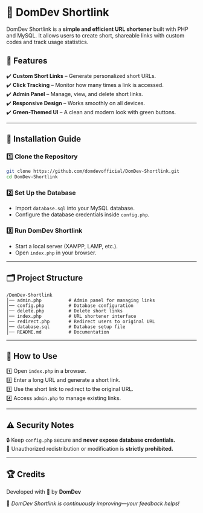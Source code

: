 # 🚀 DomDev Shortlink  

DomDev Shortlink is a **simple and efficient URL shortener** built with PHP and MySQL. It allows users to create short, shareable links with custom codes and track usage statistics.  

## 🌟 Features  

✔️ **Custom Short Links** – Generate personalized short URLs.  
✔️ **Click Tracking** – Monitor how many times a link is accessed.  
✔️ **Admin Panel** – Manage, view, and delete short links.  
✔️ **Responsive Design** – Works smoothly on all devices.  
✔️ **Green-Themed UI** – A clean and modern look with green buttons.  

---

## 📌 Installation Guide  

### 1️⃣ Clone the Repository  
```bash
git clone https://github.com/domdevofficial/DomDev-Shortlink.git
cd DomDev-Shortlink
```  

### 2️⃣ Set Up the Database  
- Import `database.sql` into your MySQL database.  
- Configure the database credentials inside `config.php`.  

### 3️⃣ Run DomDev Shortlink  
- Start a local server (XAMPP, LAMP, etc.).  
- Open `index.php` in your browser.  

---

## 🗂️ Project Structure  

```
/DomDev-Shortlink
│── admin.php          # Admin panel for managing links
│── config.php         # Database configuration
│── delete.php         # Delete short links
│── index.php          # URL shortener interface
│── redirect.php       # Redirect users to original URL
│── database.sql       # Database setup file
│── README.md          # Documentation
```

---

## 🎯 How to Use  

1️⃣ Open `index.php` in a browser.  
2️⃣ Enter a long URL and generate a short link.  
3️⃣ Use the short link to redirect to the original URL.  
4️⃣ Access `admin.php` to manage existing links.  

---

## ⚠️ Security Notes  

🔒 Keep `config.php` secure and **never expose database credentials.**  
🛑 Unauthorized redistribution or modification is **strictly prohibited.**  

---

## 🏆 Credits  
Developed with 💙 by **DomDev**  

📌 *DomDev Shortlink is continuously improving—your feedback helps!*  
